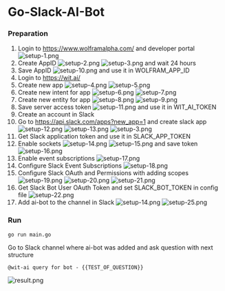 # Go-Slack-AI-Bot

### Preparation

1. Login to https://www.wolframalpha.com/ and developer portal ![setup-1.png](./docs/images/setup-1.png)
2. Create AppID ![setup-2.png](./docs/images/setup-2.png) ![setup-3.png](./docs/images/setup-3.png) and wait 24 hours
3. Save AppID ![setup-10.png](./docs/images/setup-10.png) and use it in WOLFRAM_APP_ID
4. Login to https://wit.ai/
5. Create new app ![setup-4.png](./docs/images/setup-4.png) ![setup-5.png](./docs/images/setup-5.png)
6. Create new intent for app ![setup-6.png](./docs/images/setup-6.png) ![setup-7.png](./docs/images/setup-7.png)
7. Create new entity for app ![setup-8.png](./docs/images/setup-8.png) ![setup-9.png](./docs/images/setup-9.png)
8. Save server access token ![setup-11.png](./docs/images/setup-11.png) and use it in WIT_AI_TOKEN
9. Create an account in Slack
10. Go to https://api.slack.com/apps?new_app=1 and create slack app ![setup-12.png](./docs/images/setup-1.png) ![setup-13.png](./docs/images/setup-2.png) ![setup-3.png](./docs/images/setup-3.png)
11. Get Slack application token and use it in SLACK_APP_TOKEN
12. Enable sockets ![setup-14.png](./docs/images/setup-4.png) ![setup-15.png](./docs/images/setup-5.png) and save token ![setup-16.png](./docs/images/setup-16.png)
13. Enable event subscriptions ![setup-17.png](./docs/images/setup-17.png)
14. Configure Slack Event Subscriptions ![setup-18.png](./docs/images/setup-18.png)
15. Configure Slack OAuth and Permissions with adding scopes ![setup-19.png](./docs/images/setup-19.png) ![setup-20.png](./docs/images/setup-20.png) ![setup-21.png](./docs/images/setup-21.png)
16. Get Slack Bot User OAuth Token and set SLACK_BOT_TOKEN in config file ![setup-22.png](./docs/images/setup-22.png)
17. Add ai-bot to the channel in Slack ![setup-14.png](./docs/images/setup-14.png) ![setup-25.png](./docs/images/setup-26.png)

### Run

```
go run main.go
```

Go to Slack channel where ai-bot was added and ask question with next structure 
```
@wit-ai query for bot - {{TEST_OF_QUESTION}}
```
![result.png](./docs/images/result.png)